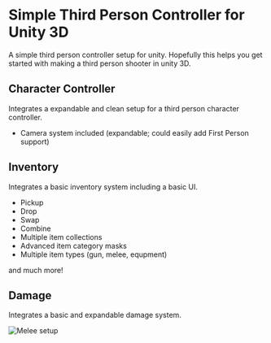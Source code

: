 # Simple Third Person Controller for Unity 3D
A simple third person controller setup for unity. Hopefully this helps you get started with making a third person shooter in unity 3D.


## Character Controller
Integrates a expandable and clean setup for a third person character controller. 
- Camera system included (expandable; could easily add First Person support)

## Inventory
Integrates a basic inventory system including a basic UI.

- Pickup 
- Drop 
- Swap 
- Combine
- Multiple item collections
- Advanced item category masks
- Multiple item types (gun, melee, equpment)

and much more!

## Damage
Integrates a basic and expandable damage system.



![Melee setup](https://i.imgur.com/lhF1XU6.png)
